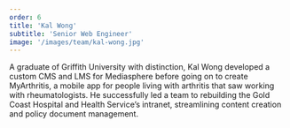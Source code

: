 ```yaml
---
order: 6
title: 'Kal Wong'
subtitle: 'Senior Web Engineer'
image: '/images/team/kal-wong.jpg'
---
```


A graduate of Griffith University with distinction, Kal Wong developed a custom CMS and LMS for Mediasphere before going on to create MyArthritis, a mobile app for people living with arthritis that saw working with rheumatologists. He successfully led a team to rebuilding the Gold Coast Hospital and Health Service’s intranet, streamlining content creation and policy document management.
